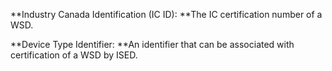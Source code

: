 **Industry Canada Identification \(IC ID\): **The IC certification number of a WSD.

**Device Type Identifier: **An identifier that can be associated with certification of a WSD by ISED.

